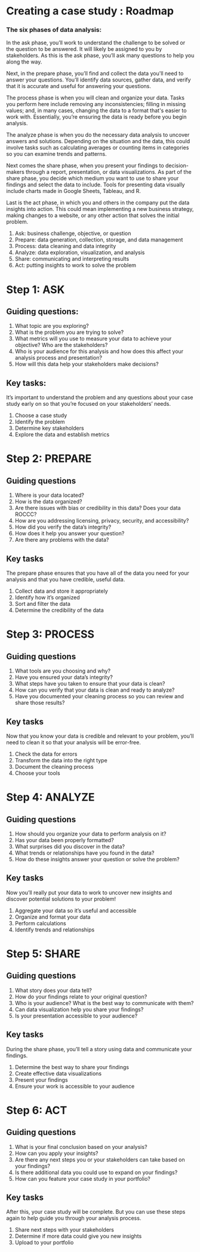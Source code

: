 # Creating a case study : Roadmap

### The six phases of data analysis:

In the ask phase, you’ll work to understand the challenge to be solved or the question to be  answered. It will likely be assigned to you by stakeholders. As this is the ask phase, you’ll ask many questions to help you along the way. 

Next, in the prepare phase, you’ll find and collect the data you'll need to answer your questions. You’ll identify data sources, gather data, and verify that it is accurate and useful for answering your questions. 

The process phase is when you will clean and organize your data. Tasks you perform here include removing any inconsistencies; filling in missing values; and, in many cases, changing the data to a format that's easier to work with. Essentially, you’re ensuring the data is ready before you begin analysis.

The analyze phase is when you do the necessary data analysis to uncover answers and solutions. Depending on the situation and the data, this could involve tasks such as calculating averages or counting items in categories so you can examine trends and patterns.

Next comes the share phase, when you present your findings to decision-makers through a report, presentation, or data visualizations. As part of the share phase, you decide which medium you want to use to share your findings and select the data to include. Tools for presenting data visually include charts made in Google Sheets, Tableau, and R. 

Last is the act phase, in which you and others in the company put the data insights into action. This could mean implementing a new business strategy, making changes to a website, or any other action that solves the initial problem. 

1. Ask: business challenge, objective, or question
2. Prepare: data generation, collection, storage, and data management
3. Process: data cleaning and data integrity
4. Analyze: data exploration, visualization, and analysis
5. Share: communicating and interpreting results 
6. Act:  putting  insights to work to solve the problem

# Step 1: ASK

## Guiding questions:
1. What topic are you exploring?
2. What is the problem you are trying to solve?
3. What metrics will you use to measure your data to achieve your objective? Who are the stakeholders?
4. Who is your audience for this analysis and how does this affect your analysis process and presentation?
5. How will this data help your stakeholders make decisions?

## Key tasks:
It’s important to understand the problem and any questions about your case study early on so that you’re focused on your stakeholders’ needs.
1. Choose a case study
2. Identify the problem
3. Determine key stakeholders
4. Explore the data and establish metrics


# Step 2: PREPARE

## Guiding questions
1. Where is your data located?
2. How is the data organized?
3. Are there issues with bias or credibility in this data? Does your data ROCCC?
4. How are you addressing licensing, privacy, security, and accessibility?
5. How did you verify the data’s integrity?
6. How does it help you answer your question?
7. Are there any problems with the data?

## Key tasks
The prepare phase ensures that you have all of the data you need for your analysis and that you have credible, useful data.
1. Collect data and store it appropriately
2. Identify how it’s organized
3. Sort and filter the data
4. Determine the credibility of the data


# Step 3: PROCESS

## Guiding questions
1. What tools are you choosing and why?
2. Have you ensured your data’s integrity?
3. What steps have you taken to ensure that your data is clean?
4. How can you verify that your data is clean and ready to analyze?
5. Have you documented your cleaning process so you can review and share those results?

## Key tasks
Now that you know your data is credible and relevant to your problem, you’ll need to clean it so that your analysis will be error-free.
1. Check the data for errors
2. Transform the data into the right type
3. Document the cleaning process
4. Choose your tools


# Step 4: ANALYZE

## Guiding questions
1. How should you organize your data to perform analysis on it?
2. Has your data been properly formatted?
3. What surprises did you discover in the data?
4. What trends or relationships have you found in the data?
5. How do these insights answer your question or solve the problem?

## Key tasks
Now you’ll really put your data to work to uncover new insights and discover potential solutions to your problem!
1. Aggregate your data so it’s useful and accessible
2. Organize and format your data
3. Perform calculations
4. Identify trends and relationships


# Step 5: SHARE

## Guiding questions
1. What story does your data tell?
2. How do your findings relate to your original question?
3. Who is your audience? What is the best way to communicate with them?
4. Can data visualization help you share your findings?
5. Is your presentation accessible to your audience?

## Key tasks
During the share phase, you’ll tell a story using data and communicate your findings.
1. Determine the best way to share your findings
2. Create effective data visualizations
3. Present your findings
4. Ensure your work is accessible to your audience


# Step 6: ACT

## Guiding questions
1. What is your final conclusion based on your analysis?
2. How can you apply your insights?
3. Are there any next steps you or your stakeholders can take based on your findings?
4. Is there additional data you could use to expand on your findings?
5. How can you feature your case study in your portfolio?

## Key tasks
After this, your case study will be complete. But you can use these steps again to help guide you through your analysis process.
1. Share next steps with your stakeholders
2. Determine if more data could give you new insights
3. Upload to your portfolio
